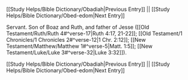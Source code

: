 [[Study Helps/Bible Dictionary/Obadiah|Previous Entry]]  ||  [[Study Helps/Bible Dictionary/Obed-edom|Next Entry]]

 Servant. Son of Boaz and Ruth, and father of Jesse ([[Old Testament/Ruth/Ruth 4#^verse-17|Ruth 4:17, 21-22]]; [[Old Testament/1 Chronicles/1 Chronicles 2#^verse-12|1 Chr. 2:12]]; [[New Testament/Matthew/Matthew 1#^verse-5|Matt. 1:5]]; [[New Testament/Luke/Luke 3#^verse-32|Luke 3:32]]).

[[Study Helps/Bible Dictionary/Obadiah|Previous Entry]]  ||  [[Study Helps/Bible Dictionary/Obed-edom|Next Entry]]